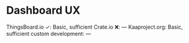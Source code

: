 # Dashboard UX

ThingsBoard.io ✓: Basic, sufficient
Crate.io ❌: —
Kaaproject.org: Basic, sufficient
custom development: —